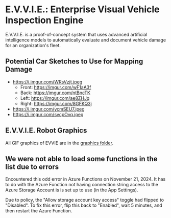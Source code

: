 # E.V.V.I.E.: Enterprise Visual Vehicle Inspection Engine
E.V.V.I.E. is a proof-of-concept system that uses advanced artificial intelligence models to automatically evaluate and document vehicle damage for an organization's fleet.

## Potential Car Sketches to Use for Mapping Damage
- https://i.imgur.com/WRsVzjt.jpeg
    - Front: https://imgur.com/wF1aA3f
    - Back: https://imgur.com/ntBncTK
    - Left: https://imgur.com/ae8ZHJq
    - Right: https://imgur.com/8GFKQ3j
- https://i.imgur.com/ycmSEU7.jpeg
- https://i.imgur.com/svcpOyq.jpeg

## E.V.V.I.E. Robot Graphics
All GIF graphics of EVVIE are in the [graphics folder](./graphics/).

## We were not able to load some functions in the list due to errors
Encountered this odd error in Azure Functions on November 21, 2024. It has to do with the Azure Function not having connection string access to the Azure Storage Account is is set up to use (in the App Settings).

Due to policy, the "Allow storage account key access" toggle had flipped to "Disabled". To fix this error, flip this back to "Enabled", wait 5 minutes, and then restart the Azure Function.